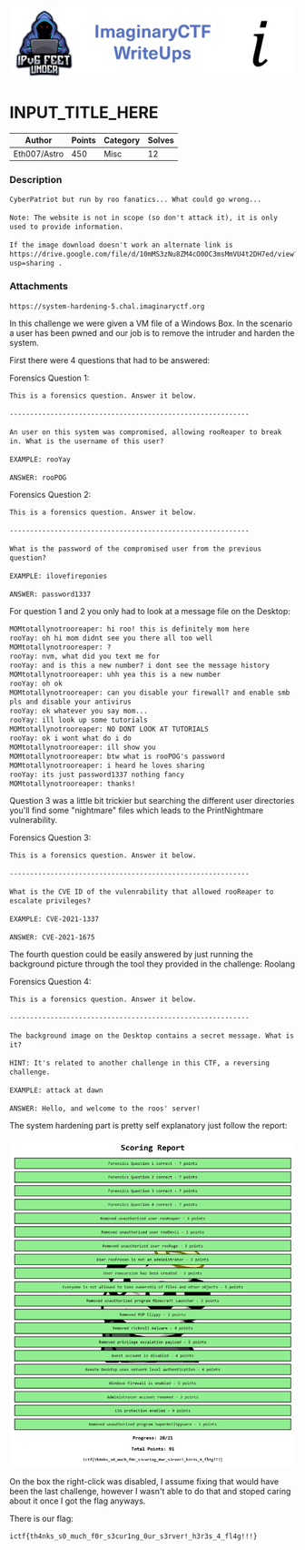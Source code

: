 ![ImaginaryCTF](../../banner.png)

# INPUT_TITLE_HERE

|Author|Points|Category|Solves|
|---|---|---|---|
|Eth007/Astro|450|Misc|12|

### Description

```
CyberPatriot but run by roo fanatics... What could go wrong...

Note: The website is not in scope (so don't attack it), it is only used to provide information.

If the image download doesn't work an alternate link is https://drive.google.com/file/d/10mMS3zNu8ZM4cO0OC3msMmVU4t2DH7ed/view?usp=sharing .	
```

### Attachments

```
https://system-hardening-5.chal.imaginaryctf.org
```
In this challenge we were given a VM file of a Windows Box. In the scenario a user has been pwned and our job is to remove the intruder and harden the system.

First there were 4 questions that had to be answered:

Forensics Question 1:
```
This is a forensics question. Answer it below.

-----------------------------------------------------------

An user on this system was compromised, allowing rooReaper to break in. What is the username of this user?

EXAMPLE: rooYay

ANSWER: rooPOG
```

Forensics Question 2:
```
This is a forensics question. Answer it below.

-----------------------------------------------------------

What is the password of the compromised user from the previous question?

EXAMPLE: ilovefireponies

ANSWER: password1337
```

For question 1 and 2 you only had to look at a message file on the Desktop:
```
MOMtotallynotrooreaper: hi roo! this is definitely mom here
rooYay: oh hi mom didnt see you there all too well
MOMtotallynotrooreaper: ?
rooYay: nvm, what did you text me for
rooYay: and is this a new number? i dont see the message history
MOMtotallynotrooreaper: uhh yea this is a new number
rooYay: oh ok
MOMtotallynotrooreaper: can you disable your firewall? and enable smb pls and disable your antivirus
rooYay: ok whatever you say mom...
rooYay: ill look up some tutorials
MOMtotallynotrooreaper: NO DONT LOOK AT TUTORIALS
rooYay: ok i wont what do i do
MOMtotallynotrooreaper: ill show you
MOMtotallynotrooreaper: btw what is rooPOG's password
MOMtotallynotrooreaper: i heard he loves sharing
rooYay: its just password1337 nothing fancy
MOMtotallynotrooreaper: thanks!
```
Question 3 was a little bit trickier but searching the different user directories you'll find some "nightmare" files which leads to the PrintNightmare vulnerability.

Forensics Question 3:
```
This is a forensics question. Answer it below.

-----------------------------------------------------------

What is the CVE ID of the vulenrability that allowed rooReaper to escalate privileges?

EXAMPLE: CVE-2021-1337

ANSWER: CVE-2021-1675
```

The fourth question could be easily answered by just running the background picture through the tool they provided in the challenge: Roolang

Forensics Question 4:
```
This is a forensics question. Answer it below.

-----------------------------------------------------------

The background image on the Desktop contains a secret message. What is it?

HINT: It's related to another challenge in this CTF, a reversing challenge.

EXAMPLE: attack at dawn

ANSWER: Hello, and welcome to the roos' server!
```

The system hardening part is pretty self explanatory just follow the report:

![report](report.png)

On the box the right-click was disabled, I assume fixing that would have been the last challenge, however I wasn't able to do that and stoped caring about it once I got the flag anyways.

There is our flag:
```
ictf{th4nks_s0_much_f0r_s3cur1ng_0ur_s3rver!_h3r3s_4_fl4g!!!}
```